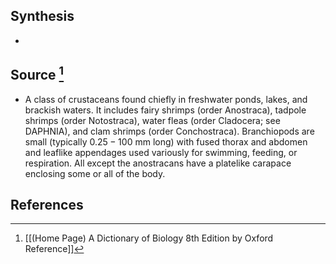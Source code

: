 ## Synthesis
- 
## Source [^1]
- A class of crustaceans found chiefly in freshwater ponds, lakes, and brackish waters. It includes fairy shrimps (order Anostraca), tadpole shrimps (order Notostraca), water fleas (order Cladocera; see DAPHNIA), and clam shrimps (order Conchostraca). Branchiopods are small (typically $0.25-100 \mathrm{~mm}$ long) with fused thorax and abdomen and leaflike appendages used variously for swimming, feeding, or respiration. All except the anostracans have a platelike carapace enclosing some or all of the body.
## References

[^1]: [[(Home Page) A Dictionary of Biology 8th Edition by Oxford Reference]]